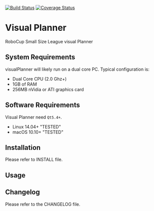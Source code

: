 [![Build Status](https://travis-ci.org/mahi97/ssl-visual-planner.svg?branch=master)](https://travis-ci.org/mahi97/ssl-visual-planner)
[![Coverage Status](https://coveralls.io/repos/github/mahi97/ssl-visual-planner/badge.svg?branch=master)](https://coveralls.io/github/mahi97/ssl-visual-planner?branch=master)

Visual Planner
=====

RoboCup Small Size League visual Planner


System Requirements
-----------------------

visualPlanner will likely run on a dual core PC.
Typical configuration is:

- Dual Core CPU (2.0 Ghz+)
- 1GB of RAM
- 256MB nVidia or ATI graphics card


Software Requirements
---------------------

Visual Planner need `Qt5.4+`.

- Linux 14.04+ "TESTED"
- macOS 10.10+ "TESTED"

Installation
------------

Please refer to INSTALL file.


Usage
-----



Changelog
---------

Please refer to the CHANGELOG file.

